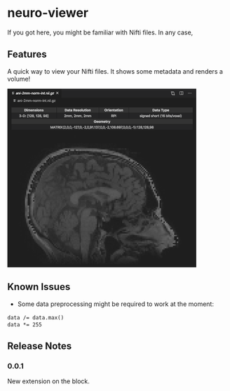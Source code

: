 # neuro-viewer

If you got here, you might be familiar with Nifti files. In any case, 

## Features

A quick way to view your Nifti files. It shows some metadata and renders a volume!

![My brain in the viewer](./nifti-viewer.png)

## Known Issues

* Some data preprocessing might be required to work at the moment:

```
data /= data.max()
data *= 255
```

## Release Notes

### 0.0.1

New extension on the block.
